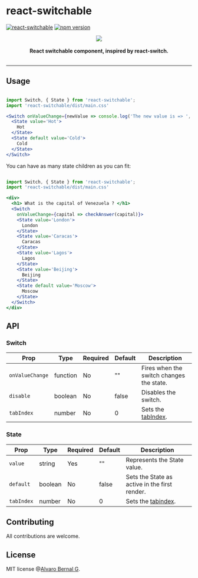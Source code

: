 # react-switchable

[![react-switchable](https://travis-ci.org/AlvaroBernalG/react-switchable.svg?branch=master
)](https://badge.fury.io/js/react-switchable)
[![npm
version](https://badge.fury.io/js/react-switchable.svg)](https://badge.fury.io/js/react-switchable)


<p align="center">
  <img src="https://lab.alvarobg.com/react-switchable/assets/example.gif"/>
  <br><br>
  <b> React switchable component, inspired by react-switch. </b>
  <br><br>
</p>

---


## Usage

```jsx

import Switch, { State } from 'react-switchable';
import 'react-switchable/dist/main.css'

<Switch onValueChange={newValue => console.log('The new value is => ', newValue)}>
  <State value='Hot'>
    Hot
  </State>
  <State default value='Cold'>
    Cold
  </State>
</Switch>
``` 

You can have as many state children as you can fit:

```jsx

import Switch, { State } from 'react-switchable';
import 'react-switchable/dist/main.css'

<div>
  <h1> What is the capital of Venezuela ? </h1>
  <Switch 
    onValueChange={capital => checkAnswer(capital)}>
    <State value='London'>
      London
    </State>
    <State value='Caracas'>
      Caracas
    </State>
    <State value='Lagos'>
      Lagos
    </State>
    <State value='Beijing'>
      Beijing
    </State>
    <State default value='Moscow'>
      Moscow
    </State>
  </Switch>
</div>
``` 


## API

### Switch

Prop | Type | Required | Default | Description 
-----|------|----------|---------|-------------
`onValueChange`| function | No |  "" | Fires when the switch changes the state.
`disable` | boolean | No | false | Disables the switch. 
`tabIndex` | number | No | 0 | Sets the [tabIndex](https://developer.mozilla.org/en-US/docs/Web/API/HTMLElement/tabIndex).

### State

Prop | Type | Required | Default | Description
-----|------|----------|---------|-------------
`value`| string | Yes |  "" | Represents the State value.
`default` | boolean | No | false | Sets the State as active in the first render.
`tabIndex` | number | No | 0 | Sets the [tabindex](https://developer.mozilla.org/en-US/docs/Web/API/HTMLElement/tabIndex).


## Contributing

All contributions are welcome.

## License

MIT license @[Alvaro Bernal G](https://alvarobg.com).

